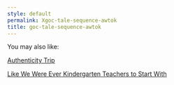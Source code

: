 ```yaml
---
style: default
permalink: Xgoc-tale-sequence-awtok
title: goc-tale-sequence-awtok
---
```

You may also like:

[Authenticity Trip](http://scp-wiki.net/authenticity-trip)

[Like We Were Ever Kindergarten Teachers to Start With](http://scp-wiki.net/maria-jones-this-is-your-life)
